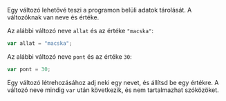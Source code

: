 Egy változó lehetővé teszi a programon belüli adatok tárolását. A változóknak van neve és értéke.

Az alábbi változó neve `allat` és az értéke `"macska"`:

```javascript
var allat = "macska";
```

Az alábbi változó neve `pont` és az értéke `30`:

```javascript
var pont = 30;
```

Egy változó létrehozásához adj neki egy nevet, és állítsd be egy értékre. A változó neve mindig `var` után következik, és nem tartalmazhat szóközöket.